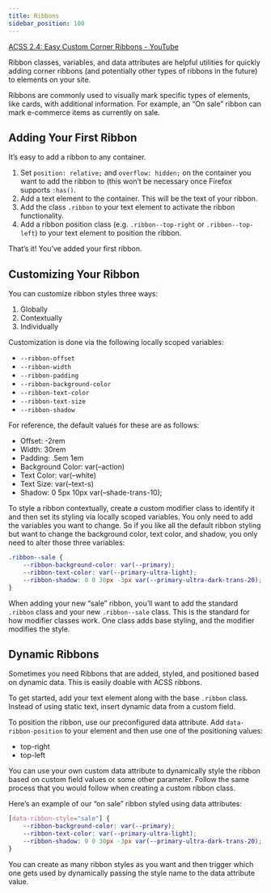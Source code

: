 ```yaml
---
title: Ribbons
sidebar_position: 100
---
```


[ACSS 2.4: Easy Custom Corner Ribbons - YouTube](https://www.youtube.com/watch?v=Pw4-kMv0MIw&embeds_referring_euri=https%3A%2F%2Fautomaticcss.com%2F)

Ribbon classes, variables, and data attributes are helpful utilities for quickly adding corner ribbons (and potentially other types of ribbons in the future) to elements on your site.

Ribbons are commonly used to visually mark specific types of elements, like cards, with additional information. For example, an “On sale” ribbon can mark e-commerce items as currently on sale.

## Adding Your First Ribbon

It’s easy to add a ribbon to any container.

1.  Set `position: relative;` and `overflow: hidden;` on the container you want to add the ribbon to (this won’t be necessary once Firefox supports `:has()`.
2.  Add a text element to the container. This will be the text of your ribbon.
3.  Add the class `.ribbon` to your text element to activate the ribbon functionality.
4.  Add a ribbon position class (e.g. `.ribbon--top-right` or `.ribbon--top-left`) to your text element to position the ribbon.

That’s it! You’ve added your first ribbon.

## Customizing Your Ribbon

You can customize ribbon styles three ways:

1.  Globally
2.  Contextually
3.  Individually

Customization is done via the following locally scoped variables:

- `--ribbon-offset`
- `--ribbon-width`
- `--ribbon-padding`
- `--ribbon-background-color`
- `--ribbon-text-color`
- `--ribbon-text-size`
- `--ribbon-shadow`

For reference, the default values for these are as follows:

- Offset: -2rem
- Width: 30rem
- Padding: .5em 1em
- Background Color: var(–action)
- Text Color: var(–white)
- Text Size: var(–text-s)
- Shadow: 0 5px 10px var(–shade-trans-10);

To style a ribbon contextually, create a custom modifier class to identify it and then set its styling via locally scoped variables. You only need to add the variables you want to change. So if you like all the default ribbon styling but want to change the background color, text color, and shadow, you only need to alter those three variables:

```CSS
.ribbon--sale {
    --ribbon-background-color: var(--primary);
    --ribbon-text-color: var(--primary-ultra-light);
    --ribbon-shadow: 0 0 30px -3px var(--primary-ultra-dark-trans-20);
}
```

When adding your new “sale” ribbon, you’ll want to add the standard `.ribbon` class and your new `.ribbon--sale` class. This is the standard for how modifier classes work. One class adds base styling, and the modifier modifies the style.

## Dynamic Ribbons

Sometimes you need Ribbons that are added, styled, and positioned based on dynamic data. This is easily doable with ACSS ribbons.

To get started, add your text element along with the base `.ribbon` class. Instead of using static text, insert dynamic data from a custom field.

To position the ribbon, use our preconfigured data attribute. Add `data-ribbon-position` to your element and then use one of the positioning values:

- top-right
- top-left

You can use your own custom data attribute to dynamically style the ribbon based on custom field values or some other parameter. Follow the same process that you would follow when creating a custom ribbon class.

Here’s an example of our “on sale” ribbon styled using data attributes:

```CSS
[data-ribbon-style="sale"] {
    --ribbon-background-color: var(--primary);
    --ribbon-text-color: var(--primary-ultra-light);
    --ribbon-shadow: 0 0 30px -3px var(--primary-ultra-dark-trans-20);
}
```

You can create as many ribbon styles as you want and then trigger which one gets used by dynamically passing the style name to the data attribute value.
